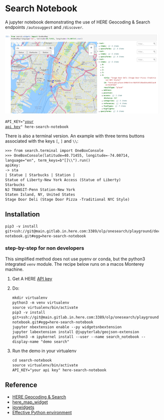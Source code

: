 # Search Notebook

A jupyter notebook demonstrating the use of HERE Geocoding & Search endpoints `/autosuggest` and `/discover`.

![searching for "statue of liberty"](screenshot.png)

    
<code>API_KEY="[your api key](https://developer.here.com/documentation/geocoding-search-api/dev_guide/topics/quick-start-dhc.html#get-an-api-key)" here-search-notebook</code>

There is also a terminal version. An example with three terms buttons associated with the keys `[`, `]` and `\\`:

    >>> from search.terminal import OneBoxConsole
    >>> OneBoxConsole(latitude=40.71455, longitude=-74.00714, language="en", term_keys=b"[]\\").run()
    apiKey:
    -> sta
    | Statue | Starbucks | Station |
    Statue of Liberty-New York Access (Statue of Liberty)
    Starbucks
    NJ TRANSIT-Penn Station-New York
    Staten Island, NY, United States
    Stage Door Deli (Stage Door Pizza -Traditional NYC Style)


## Installation

    pip3 -v install git+ssh://git@main.gitlab.in.here.com:3389/olp/onesearch/playground/decitre/search-notebook.git#egg=here-search-notebook

### step-by-step for non developers

This simplified method does not use pyenv or conda, but the python3 integrated `venv` module.
The recipe below runs on a macos Monterey machine.

1. Get A HERE [API key](https://developer.here.com/documentation/geocoding-search-api/dev_guide/topics/quick-start-dhc.html#get-an-api-key)

2. Do:

   ```
   mkdir virtualenv
   python3 -m venv virtualenv
   source virtualenv/bin/activate
   pip3 -v install git+ssh://git@main.gitlab.in.here.com:3389/olp/onesearch/playground/decitre/search-notebook.git#egg=here-search-notebook
   jupyter nbextension enable --py widgetsnbextension
   jupyter labextension install @jupyterlab/geojson-extension
   python3 -m ipykernel install --user --name search_notebook --display-name "demo search"
   ```

3. Run the demo in your virtualenv

   ```
   cd search-notebook
   source virtualenv/bin/activate
   API_KEY="your api key" here-search-notebook
   ```


## Reference

- [HERE Geocoding & Search](https://developer.here.com/documentation/geocoding-search-api/dev_guide/index.html)
- [here_map_widget](https://here-map-widget-for-jupyter.readthedocs.io/en/latest/index.html)
- [ipywidgets](https://ipywidgets.readthedocs.io/en/latest/index.html)
- [Effective Python environment](https://realpython.com/effective-python-environment/)

